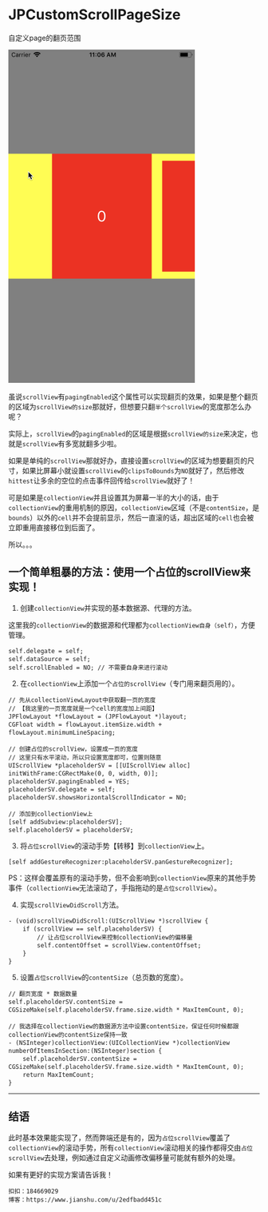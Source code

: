 # JPCustomScrollPageSize

自定义page的翻页范围


![image](https://github.com/Rogue24/JPCustomScrollPageSize/raw/master/Cover/UuLZJX3xlJ.gif)


虽说`scrollView`有`pagingEnabled`这个属性可以实现翻页的效果，如果是整个翻页的区域为`scrollView的size`那就好，但想要只翻`半个scrollView`的宽度那怎么办呢？

实际上，`scrollView`的`pagingEnabled`的区域是根据`scrollView的size`来决定，也就是`scrollView`有多宽就翻多少啦。

如果是单纯的`scrollView`那就好办，直接设置`scrollView`的区域为想要翻页的尺寸，如果比屏幕小就设置`scrollView`的`clipsToBounds`为`NO`就好了，然后修改`hittest`让多余的空位的点击事件回传给`scrollView`就好了！

可是如果是`collectionView`并且设置其为屏幕一半的大小的话，由于`collectionView`的重用机制的原因，`collectionView`区域（不是`contentSize`，是`bounds`）以外的`cell`并不会提前显示，然后一直滚的话，超出区域的`cell`也会被立即重用直接移位到后面了。

所以。。。


## 一个简单粗暴的方法：使用一个占位的scrollView来实现！

1. 创建`collectionView`并实现的基本数据源、代理的方法。

这里我的`collectionView`的数据源和代理都为`collectionView自身（self）`，方便管理。

```obj
self.delegate = self;
self.dataSource = self;
self.scrollEnabled = NO; // 不需要自身来进行滚动
```

2. 在`collectionView`上添加一个`占位的scrollView`（专门用来翻页用的）。

```obj
// 先从collectionViewLayout中获取翻一页的宽度
// 【我这里的一页宽度就是一个cell的宽度加上间距】
JPFlowLayout *flowLayout = (JPFlowLayout *)layout;
CGFloat width = flowLayout.itemSize.width + flowLayout.minimumLineSpacing;

// 创建占位的scrollView，设置成一页的宽度
// 这里只有水平滚动，所以只设置宽度即可，位置则随意
UIScrollView *placeholderSV = [[UIScrollView alloc] initWithFrame:CGRectMake(0, 0, width, 0)]; 
placeholderSV.pagingEnabled = YES;
placeholderSV.delegate = self;
placeholderSV.showsHorizontalScrollIndicator = NO;

// 添加到collectionView上
[self addSubview:placeholderSV];
self.placeholderSV = placeholderSV;
```
	
3. 将`占位scrollView`的滚动手势【转移】到`collectionView`上。

```obj
[self addGestureRecognizer:placeholderSV.panGestureRecognizer];
```

PS：这样会覆盖原有的滚动手势，但不会影响到`collectionView`原来的其他手势事件（`collectionView`无法滚动了，手指拖动的是`占位scrollView`）。

4. 实现`scrollViewDidScroll`方法。

```obj
- (void)scrollViewDidScroll:(UIScrollView *)scrollView {
    if (scrollView == self.placeholderSV) {
        // 让占位scrollView来控制collectionView的偏移量
        self.contentOffset = scrollView.contentOffset;
    }
}
```

5. 设置`占位scrollView`的`contentSize`（总页数的宽度）。

```obj
// 翻页宽度 * 数据数量 
self.placeholderSV.contentSize = CGSizeMake(self.placeholderSV.frame.size.width * MaxItemCount, 0);

// 我选择在collectionView的数据源方法中设置contentSize，保证任何时候都跟collectionView的contentSize保持一致
- (NSInteger)collectionView:(UICollectionView *)collectionView numberOfItemsInSection:(NSInteger)section {
    self.placeholderSV.contentSize = CGSizeMake(self.placeholderSV.frame.size.width * MaxItemCount, 0); 
    return MaxItemCount;
}
```

---

## 结语

此时基本效果能实现了，然而弊端还是有的，因为`占位scrollView`覆盖了`collectionView`的滚动手势，所有`collectionView`滚动相关的操作都得交由`占位scrollView`去处理，例如通过自定义动画修改偏移量可能就有额外的处理。

如果有更好的实现方案请告诉我！

	扣扣：184669029
	博客：https://www.jianshu.com/u/2edfbadd451c
